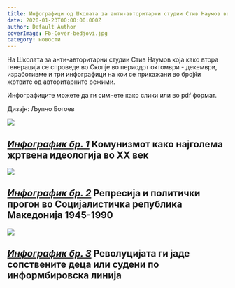 ```yaml
---
title: Инфографици од Школата за анти-авторитарни студии Стив Наумов во Скопје
date: 2020-01-23T00:00:00.000Z
author: Default Author
coverImage: Fb-Cover-bedjovi.jpg
category: новости
---
```


На Школата за анти-авторитарни студии Стив Наумов која како втора генерација се спроведе во Скопје во периодот октомври - декември, изработивме и три инфографици на кои се прикажани во бројќи жртвите од авторитарните режими.  

Инфографиците можете да ги симнете како слики или во pdf формат.

Дизајн: Љупчо Богоев

![](http://libertaniabackup.local/wp-content/uploads/2020/01/Инфографик-1-WEB-min-640x1024.jpg)

## _[Инфографик бр. 1](http://libertaniabackup.local/wp-content/uploads/2020/01/Infografik-1-Skola-za-antiavtoritarni-studii-Stiv-Naumov.pdf)_ Комунизмот како најголема жртвена идеологија во XX век

![](http://libertaniabackup.local/wp-content/uploads/2020/01/Инфографик-2-WEB-min-640x1024.jpg)

## _[Инфографик бр. 2](http://libertaniabackup.local/wp-content/uploads/2020/01/Infografik-2-Skola-za-antiavtoritarni-studii-Stiv-Naumov.pdf)_ Репресија и политички прогон во Социјалистичка република Македонија 1945-1990

![](http://libertaniabackup.local/wp-content/uploads/2020/01/Инфографик-3-WEB-min-640x1024.jpg)

## _[Инфографик бр. 3](http://libertaniabackup.local/wp-content/uploads/2020/01/Infografik-3-Skola-za-antiavtoritarni-studii-Stiv-Naumov.pdf)_ Револуцијата ги јаде сопствените деца или судени по информбировска линија
